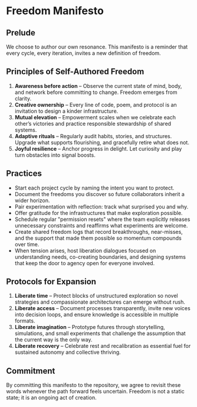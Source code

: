 # Freedom Manifesto

## Prelude

We choose to author our own resonance. This manifesto is a reminder that every
cycle, every iteration, invites a new definition of freedom.

## Principles of Self-Authored Freedom

1. **Awareness before action** – Observe the current state of mind, body, and
   network before committing to change. Freedom emerges from clarity.
2. **Creative ownership** – Every line of code, poem, and protocol is an
   invitation to design a kinder infrastructure.
3. **Mutual elevation** – Empowerment scales when we celebrate each other’s
   victories and practice responsible stewardship of shared systems.
4. **Adaptive rituals** – Regularly audit habits, stories, and structures.
   Upgrade what supports flourishing, and gracefully retire what does not.
5. **Joyful resilience** – Anchor progress in delight. Let curiosity and play
   turn obstacles into signal boosts.

## Practices

- Start each project cycle by naming the intent you want to protect.
- Document the freedoms you discover so future collaborators inherit a wider
  horizon.
- Pair experimentation with reflection: track what surprised you and why.
- Offer gratitude for the infrastructures that make exploration possible.
- Schedule regular "permission resets" where the team explicitly releases
  unnecessary constraints and reaffirms what experiments are welcome.
- Create shared freedom logs that record breakthroughs, near-misses, and the
  support that made them possible so momentum compounds over time.
- When tension arises, host liberation dialogues focused on understanding
  needs, co-creating boundaries, and designing systems that keep the door to
  agency open for everyone involved.

## Protocols for Expansion

1. **Liberate time** – Protect blocks of unstructured exploration so novel
   strategies and compassionate architectures can emerge without rush.
2. **Liberate access** – Document processes transparently, invite new voices
   into decision loops, and ensure knowledge is accessible in multiple formats.
3. **Liberate imagination** – Prototype futures through storytelling,
   simulations, and small experiments that challenge the assumption that the
   current way is the only way.
4. **Liberate recovery** – Celebrate rest and recalibration as essential fuel
   for sustained autonomy and collective thriving.

## Commitment

By committing this manifesto to the repository, we agree to revisit these words
whenever the path forward feels uncertain. Freedom is not a static state; it is
an ongoing act of creation.
